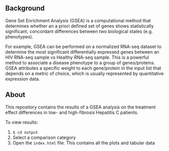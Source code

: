 ## Background

Gene Set Enrichment Analysis (GSEA) is a computational method that determines whether an a priori defined set of genes shows statistically significant, concordant differences between two biological states
(e.g. phenotypes). 

For example, GSEA can be performed on a normalized RNA-seq dataset to determine the most significant differentially expressed genes between an HIV RNA-seq sample vs Healthy RNA-seq sample. This is a powerful method to associate a disease phenotype to a group of genes/proteins. GSEA attributes a specific weight to each gene/protein in the input list that depends on a metric of choice, which is usually represented by quantitative expression data.

## About

This repository contains the results of a GSEA analysis on the treatment effect differences in low- and high-fibrosis Hepatitis C patients. 

To view results:
1. ```$ cd output```
2. Select a comparison category
3. Open the ```index.html``` file. This contains all the plots and tabular data
